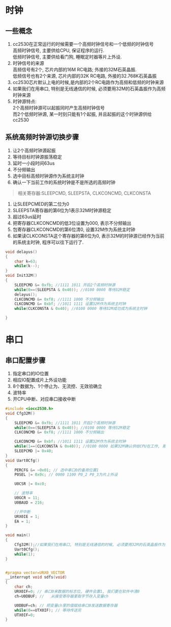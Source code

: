 # 时钟
## 一些概念
1. cc2530在正常运行的时候需要一个高频时钟信号和一个低频的时钟信号<BR>
高频时钟信号, 主要供给CPU, 保证程序的运行.<BR>
低频时钟信号, 主要供给看门狗, 睡眠定时器等片上外设.
2. 时钟信号的来源<BR>
高频信号有2个, 芯片内部的16M RC电路; 外接的32M石英晶振.<BR>
低频信号也有2个来源, 芯片内部的32K RC电路, 外接的32.768K石英晶振<BR>
3. cc2530芯片默认上电的时候,是内部的2个RC电路作为高频和低频的时钟来源<BR>
4. 如果我们在用串口, 特别是无线通信的时候, 必须要用32M的石英晶振作为高频时钟来源<BR>
5. 时钟源特点:<BR>
2个高频时钟源可以起振同时产生高频时钟信号<BR>
而2个低频时钟源, 某一时刻只能有1个起振, 并且起振的这个时钟源供给cc2530

## 系统高频时钟源切换步骤
1. 让2个高频时钟源起振
2. 等待目标时钟源振荡稳定
3. 延时一小段时间63us
4. 不分频输出
5. 选中目标高频时钟源作为系统主时钟
6. 确认一下当前工作的系统时钟是不是所选的高频时钟

> 相关寄存器:SLEEPCMD, SLEEPSTA, CLKCONCMD, CLKCONSTA

1. 让SLEEPCMED的第二位为0
2. SLEEPSTA寄存器的第6位为1表示32M时钟源稳定
3. 超过63us延时
4. 把寄存器CLKCONCMD的低3位设置为000, 表示不分频输出
5. 包寄存器CLKCONCMD的第6位清0, 设置32M作为系统主时钟
6. 如果读CLKCONSTA这个寄存器的第6位为0, 表示32M的时钟源已经作为当前的系统主时钟, 程序可以往下运行了.

``` c
void delayus()
{
	char k=63;
	while(k--);
}
void Init32M()
{
	SLEEPCMD &= 0xfb; //1111 1011 开启2个高频时钟源
	while(0==(SLEEPSTA & 0x40)); //0100 0000 等待32M稳定
	delayus();
	CLKCONCMD &= 0xf8; //1111 1000 不分频输出
	CLKCONCMD &= 0xbf; //1011 1111 设置32M作为系统主时钟
	while(CLKCONSTA & 0x40); //0100 0000 等待32M成功成为系统主时钟

}
```

# 串口
##  串口配置步骤
1. 指定串口的IO位置
2. 相应IO配置成片上外设功能
3. 8个数据为、1个停止为、无流控、无效验确立
4. 波特率
5. 开CPU中断、对应串口接收中断

``` c
#include <iocc2530.h>
void Cfg32M()
{
	SLEEPCMD &= 0xfb; //1111 1011 开启2个高频时钟源
	while(0==(SLEEPSTA & 0x40)); //0100 0000 等待32M稳定
	CLKCONCMD &= 0xf8; //1111 1000 不分频输出

	CLKCONCMD &= 0xbf; //1011 1111 设置32M作为系统主时钟
	while(1==(CLKCONSTA & 0x40)); //0100 0000 如果32M确认供给CPU在工作, 那么程序往下执行
	SLEEPCMD |= 0x40;
}
void Uart0Cfg()
{
	PERCFG &= ~0x01; // 选中串口0的备用位置1
	P0SEL |= 0x0c; // 0000 1100 P0_2 P0_3为片上外设

	U0CSR |= 0xc0;

	// 波特率
	U0GCR = 11;
	U0BAUD = 216;

	//开中断
	URX0IE = 1;
	EA = 1;
}

void main()
{
	Cfg32M();//如果我们在用串口, 特别是无线通信的时候, 必须要用32M的石英晶振作为高频时钟来源
	Uart0Cfg();
	while(1);
}


#pragma vector=URX0_VECTOR
__interrupt void sdfs(void)
{
	char ch;
	URX0IF=0; // 串口0来数据的标志位, 硬件会置1, 我们要在软件中清0
	ch=U0DBUF; //	从接受寄存器里取字节存入变量ch

	U0DBUF=ch; // 把变量ch里的值赋给串口0发送数据寄存器
	while(0==UTX0IF); // 等待传送完
	UTX0IF=0;
}
```

